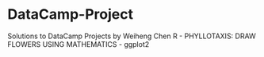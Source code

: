 # DataCamp-Project
Solutions to DataCamp Projects by Weiheng Chen
R - PHYLLOTAXIS: DRAW FLOWERS USING MATHEMATICS - ggplot2
